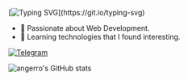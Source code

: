 <!--https://github.com/denvercoder1/readme-typing-svg-->
[![Typing SVG](https://readme-typing-svg.herokuapp.com/?lines=Welcome+to+my+GitHub+profile!;Put+stars,+fork+and+contribute!)](https://git.io/typing-svg)

- 👀 Passionate about Web Development. 
- 🌱 Learning technologies that I found interesting.

<!--https://github.com/Ileriayo/markdown-badges-->
[![Telegram](https://img.shields.io/badge/Telegram-2CA5E0?style=for-the-badge&logo=telegram&logoColor=white)](https://t.me/web2finder)


<!--https://github.com/anuraghazra/github-readme-stats-->
![angerro's GitHub stats](https://github-readme-stats.vercel.app/api?username=angerro&show_icons=true&theme=tokyonight&hide_border=true&title_color=36bcf7&text_color=2ca5e0&icon_color=83f583&bg_color=DEG,1a1b27,0d1117)
